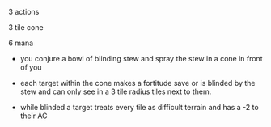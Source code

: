 3 actions

3 tile cone

6 mana 

- you conjure a bowl of blinding stew and spray the stew in a cone in front of you
  
- each target within the cone makes a fortitude save or is blinded by the stew and can only see in a 3 tile radius tiles next to them.

- while blinded a target treats every tile as difficult terrain and has a -2 to their AC
